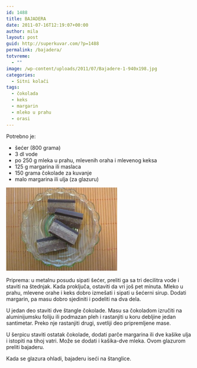 ```yaml
---
id: 1488
title: BAJADERA
date: 2011-07-16T12:19:07+00:00
author: mila
layout: post
guid: http://superkuvar.com/?p=1488
permalink: /bajadera/
totvreme:
  - ""
image: /wp-content/uploads/2011/07/Bajadere-1-940x198.jpg
categories:
  - Sitni kolači
tags:
  - čokolada
  - keks
  - margarin
  - mleko u prahu
  - orasi
---
```

Potrebno je:

  * šećer (800 grama)
  * 3 dl vode
  * po 250 g mleka u prahu, mlevenih oraha i mlevenog keksa
  * 125 g margarina ili maslaca
  * 150 grama čokolade za kuvanje
  * malo margarina ili ulja (za glazuru)

<img class="alignnone size-medium wp-image-2315" title="Bajadere 1" src="/wp-content/uploads/2011/07/Bajadere-1-300x225.jpg" alt="" width="300" height="225" /> 

Priprema: u metalnu posudu sipati šećer, preliti ga sa tri decilitra vode i staviti na štednjak. Kada proključa, ostaviti da vri još pet minuta. Mleko u prahu, mlevene orahe i keks dobro izmešati i sipati u šećerni sirup. Dodati margarin, pa masu dobro sjediniti i podeliti na dva dela.

U jedan deo staviti dve štangle čokolade. Masu sa čokoladom izručiti na aluminijumsku foliju ili podmazan pleh i rastanjiti u koru debljine jedan santimetar. Preko nje rastanjiti drugi, svetliji deo pripremljene mase.

U šerpicu staviti ostatak čokolade, dodati parče margarina ili dve kašike ulja i istopiti na tihoj vatri. Može se dodati i kašika-dve mleka. Ovom glazurom preliti bajaderu.

Kada se glazura ohladi, bajaderu iseći na štanglice.